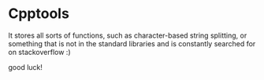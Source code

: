 # Cpptools
It stores all sorts of functions, such as character-based string splitting, or something that is not in the standard libraries and is constantly searched for on stackoverflow :)

good luck!